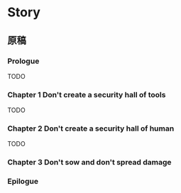 # Story

## 原稿

### Prologue

TODO

### Chapter 1 Don't create a security hall of tools

TODO

### Chapter 2 Don't create a security hall of human

TODO

### Chapter 3 Don't sow and don't spread damage

### Epilogue
